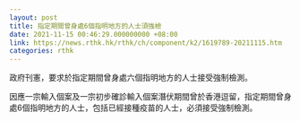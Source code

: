 ```yaml
---
layout: post
title: 指定期間曾身處6個指明地方的人士須強檢
date: 2021-11-15 00:46:29.000000000 +08:00
link: https://news.rthk.hk/rthk/ch/component/k2/1619789-20211115.htm
categories: rthk
---
```


政府刊憲，要求於指定期間曾身處六個指明地方的人士接受強制檢測。

因應一宗輸入個案及一宗初步確診輸入個案潛伏期間曾於香港逗留，指定期間曾身處6個指明地方的人士，包括已經接種疫苗的人士，必須接受強制檢測。
